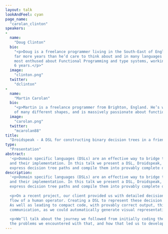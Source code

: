 ```yaml
---
layout: talk
lookAndFeel: cyan
page_name:
  "carolan_clinton"
speakers:
-
  name:
    "Doug Clinton"
  bio:
    "<p>Doug is a freelance programmer living in the South-East of England. He has been programming for 
    far more years than he’d care to think about and in many languages and paradigms. He’s currently 
    most enthused about Functional Programming and type systems, working mainly in Scala for the past 
    6 years.</p>"
  image:
    "clinton.png"
  twitter:
    "dclinton"
-
  name:
    "Martin Carolan"
  bio:
    "<p>Martin is a freelance programmer from Brighton, England. He’s worked in many industries on projects 
    of many different shapes, and is massively passionate about functional programming.</p>"
  image:
    "carolan.png"
  twitter:
    "mcarolan88"
title:
  "Droidspeak - A DSL for constructing binary decision trees in a friendly way"
type:
  "Presentation"
abstract:
  '<p>Domain specific languages (DSLs) are an effective way to bridge the gap between business requirements 
  and their implementation. In this talk we present a DSL, Droidspeak, that we created to conveniently 
  express decision tree paths and compile them into provably complete decision trees.</p>'
description:
  '<p>Domain specific languages (DSLs) are an effective way to bridge the gap between business requirements 
  and their implementation. In this talk we present a DSL, Droidspeak, that we created to conveniently 
  express decision tree paths and compile them into provably complete decision trees.</p>
     
  <p>On a recent project, our client provided us with detailed decision trees describing the decision-making 
  flow of a human operator. Creating a DSL to represent these decision trees gave us several advantages. 
  As well as leading to compact code, with provably correct output, this approach was invaluable for client 
  communication, as we could automatically generate visual representations and documentation.</p>
      
  <p>We’ll talk about the journey we followed from initially coding the business logic directly in Scala, 
  the problems we encountered with that, and how that led us to develop Droidspeak.</p>'
---
```

